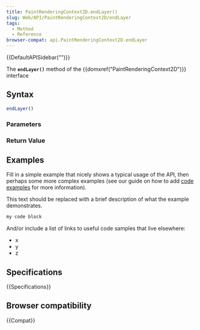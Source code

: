 ```yaml
---
title: PaintRenderingContext2D.endLayer()
slug: Web/API/PaintRenderingContext2D/endLayer
tags:
  - Method
  - Reference
browser-compat: api.PaintRenderingContext2D.endLayer
---
```

{{DefaultAPISidebar("")}}

The **`endLayer()`** method of the {{domxref("PaintRenderingContext2D")}} interface 

## Syntax

```js
endLayer()
```

### Parameters



### Return Value



## Examples

Fill in a simple example that nicely shows a typical usage of the API, then perhaps some more complex examples (see our guide on how to add [code examples](/en-US/docs/MDN/Contribute/Structures/Code_examples) for more information).

This text should be replaced with a brief description of what the example demonstrates.

```js
my code block
```

And/or include a list of links to useful code samples that live elsewhere:

*   x
*   y
*   z

## Specifications

{{Specifications}}

## Browser compatibility

{{Compat}}

